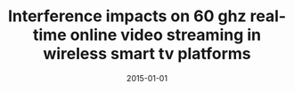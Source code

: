 ---
title: "Interference impacts on 60 ghz real-time online video streaming in wireless smart tv platforms"
collection: publications
permalink: /publication/2015-01-01-Interference-impacts-on-60-ghz-real-time-online-video-streaming-in-wireless-smart-tv-platforms
date: 2015-01-01
venue: 'Multim. Tools Appl.'
paperurl: 'https://doi.org/10.1007/s11042-014-2349-8'
citation: ' Joongheon Kim,  David Mohaisen,  Song{-}Nam Hong, &quot;Interference impacts on 60 ghz real-time online video streaming in wireless smart tv platforms.&quot; Multim. Tools Appl., 2015.'
---